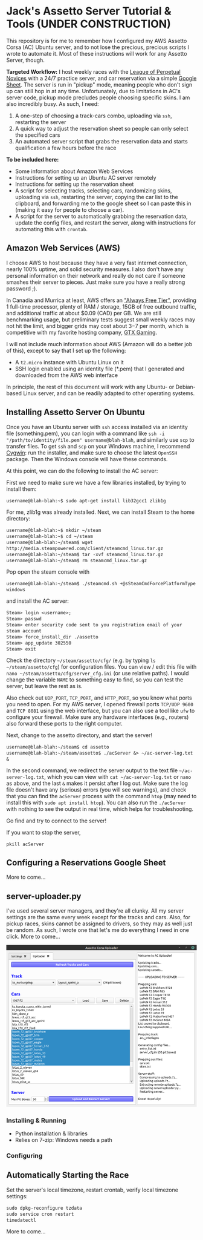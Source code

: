 # Jack's Assetto Server Tutorial & Tools (UNDER CONSTRUCTION)
This repository is for me to remember how I configured my AWS Assetto Corsa (AC) Ubuntu server, and to not lose the precious, precious scripts I wrote to automate it. Most of these instructions will work for any Assetto Server, though. 

**Targeted Workflow:** I host weekly races with the [League of Perpetual Novices](https://discord.me/LoPeN) with a 24/7 practice server, and car reservation via a simple [Google Sheet](https://www.google.ca/sheets/about/). The server is run in "pickup" mode, meaning people who don't sign up can still hop in at any time. Unfortunately, due to limitations in AC's server code, pickup mode precludes people choosing specific skins. I am also incredibly busy. As such, I need:
 1. A one-step of choosing a track-cars combo, uploading via `ssh`, restarting the server
 2. A quick way to adjust the reservation sheet so people can only select the specified cars
 3. An automated server script that grabs the reservation data and starts qualification a few hours before the race

**To be included here:**
 * Some information about Amazon Web Services
 * Instructions for setting up an Ubuntu AC server remotely
 * Instructions for setting up the reservation sheet
 * A script for selecting tracks, selecting cars, randomizing skins, uploading via `ssh`, restarting the server, copying the car list to the clipboard, and forwarding me to the google sheet so I can paste this in (making it easy for people to choose a car).
 * A script for the server to automatically grabbing the reservation data, update the config files, and restart the server, along with instructions for automating this with `crontab`.

## Amazon Web Services (AWS)
I choose AWS to host because they have a very fast internet connection, nearly 100% uptime, and solid security measures. I also don't have any personal information on their network and really do not care if someone smashes their server to pieces. Just make sure you have a really strong password ;).

In Canadia and Murrica at least, AWS offers an ["Always Free Tier"](https://aws.amazon.com/free/), providing 1 full-time processor, plenty of RAM / storage, 15GB of free outbound traffic, and additional traffic at about $0.09 (CAD) per GB. We are still benchmarking usage, but preliminary tests suggest small weekly races may not hit the limit, and bigger grids may cost about $3-$7 per month, which is competitive with my favorite hosting company, [GTX Gaming](https://www.gtxgaming.co.uk/). 

I will not include much information about AWS (Amazon will do a better job of this), except to say that I set up the following:
 * A `t2.micro` instance with Ubuntu Linux on it
 * SSH login enabled using an identity file (\*.pem) that I generated and downloaded from the AWS web interface

In principle, the rest of this document will work with any Ubuntu- or Debian-based Linux server, and can be readily adapted to other operating systems. 

## Installing Assetto Server On Ubuntu

Once you have an Ubuntu server with `ssh` access installed via an identity file (something.pem), you can login with a command like `ssh -i "/path/to/identity/file.pem" username@blah-blah`, and similarly use `scp` to transfer files. To get `ssh` and `scp` on your Windows machine, I recommend [Cygwin](https://cygwin.com/): run the installer, and make sure to choose the latest `OpenSSH` package. Then the Windows console will have these commands. 

At this point, we can do the following to install the AC server:

First we need to make sure we have a few libraries installed, by trying to install them:

```console
username@blah-blah:~$ sudo apt-get install lib32gcc1 zlib1g
```

For me, zlib1g was already installed. Next, we can install Steam to the home directory:

```console
username@blah-blah:~$ mkdir ~/steam
username@blah-blah:~$ cd ~/steam
username@blah-blah:~/steam$ wget http://media.steampowered.com/client/steamcmd_linux.tar.gz
username@blah-blah:~/steam$ tar -xvf steamcmd_linux.tar.gz 
username@blah-blah:~/steam$ rm steamcmd_linux.tar.gz
```

Pop open the steam console with 
```console
username@blah-blah:~/steam$ ./steamcmd.sh +@sSteamCmdForcePlatformType windows
```
and install the AC server:
```console
Steam> login <username>;
Steam> passwd
Steam> enter security code sent to you registration email of your steam account 
Steam> force_install_dir ./assetto
Steam> app_update 302550  
Steam> exit
```

Check the directory `~/steam/assetto/cfg/` (e.g. by typing `ls ~/steam/assetto/cfg`) for configuration files. You can view / edit this file with `nano ~/steam/assetto/cfg/server_cfg.ini` (or use relative paths). I would change the variable `NAME` to something easy to find, so you can test the server, but leave the rest as is. 

Also check out `UDP_PORT`, `TCP_PORT`, and `HTTP_PORT`, so you know what ports you need to open. For my AWS server, I opened firewall ports `TCP/UDP 9600` and `TCP 8081` using the web interface, but you can also use a tool like `ufw` to configure your firewall. Make sure any hardware interfaces (e.g., routers) also forward these ports to the right computer. 

Next, change to the assetto directory, and start the server!

```console
username@blah-blah:~/steam$ cd assetto
username@blah-blah:~/steam/assetto$ ./acServer &> ~/ac-server-log.txt &
```

In the second command, we redirect the server output to the text file `~/ac-server-log.txt`, which you can view with `cat ~/ac-server-log.txt` or `nano` as above, and the last `&` makes it persist after I log out. Make sure the log file doesn't have any (serious) errors (you will see warnings), and check that you can find the `acServer` process with the command `htop` (may need to install this with `sudo apt install htop`). You can also run the `./acServer` with nothing to see the output in real time, which helps for troubleshooting.

Go find and try to connect to the server!

If you want to stop the server,

```console
pkill acServer
```

## Configuring a Reservations Google Sheet

More to come...

## server-uploader.py

I've used several server managers, and they're all clunky. All my server settings are the same every week except for the tracks and cars. Also, for pickup races, skins cannot be assigned to drivers, so they may as well just be random. As such, I wrote one that let's me do everything I need in one click. More to come...

![alt text](https://raw.githubusercontent.com/jaxankey/Jax-Assetto-Tools/main/screenshots/uploader.png)

### Installing & Running
* Python installation & libraries
* Relies on 7-zip: Windows needs a path

### Configuring

## Automatically Starting the Race

Set the server's local timezone, restart crontab, verify local timezone settings:
```
sudo dpkg-reconfigure tzdata
sudo service cron restart
timedatectl
```
More to come...
